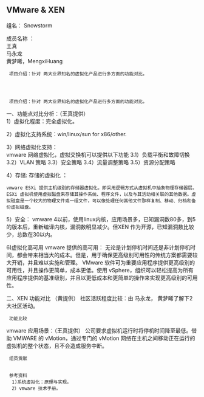 ## VMware & XEN  ##
	
组名： Snowstorm
    
成员名称 ：    
  王真    
  马永龙    
  黄梦晞，MengxiHuang
          
          
     项目介绍：针对 两大业界知名的虚拟化产品进行多方面的功能对比。
  
        
          
          
     项目介绍：针对 两大业界知名的虚拟化产品进行多方面的功能对比。
  
 一、功能点对比分析：（王真提供）   
   1）虚拟化程度：完全虚拟化。

   2）虚拟化支持系统：win/linux/sun for x86/other. 
   
   3）网络虚拟化支持：   
   vmware 网络虚拟化，虚拟交换机可以提供以下功能
     3.1）负载平衡和故障切换
     3.2）VLAN 策略
     3.3）安全策略
     3.4）流量调整策略
     3.5）资源分配策略
     
   4）存储: 
     存储的虚拟化 ：
    
    vmware ESXi 提供主机级别的存储器虚拟化，即采用逻辑方式从虚拟机中抽象物理存储器层。
    ESXi 虚拟机使用虚拟磁盘来存储其操作系统、程序文件，以及与其活动相关联的其他数据。虚拟磁盘是一个较大的物理文件或一组文件，可以像处理任何其他文件那样复制、移动、归档和备份虚拟磁盘。
    
   5）安全：
      vmware 4以前，使用linux内核，应用场景多，已知漏洞数80多，到5的版本后，重新编译内核，漏洞数明显减少。但XEN 作为开源，已知漏洞数比较少，总数在30以内。
     
   6)虚拟化高可用 
      vmware 提供的高可用：
    无论是计划停机时间还是非计划停机时间，都会带来相当大的成本。但是，用于确保更高级别可用性的传统方案都需要较大开销，并且难以实施和管理。 VMware 软件可为重要应用程序提供更高级别的可用性，并且操作更简单，成本更低。使用 vSphere，组织可以轻松提高为所有应用程序提供的基准级别，并且以更低成本和更简单的操作来实现更高级别的可用性。


二、XEN 功能对比 （黄提供）
     社区活跃程度比较：由 马永龙， 黄梦晞了解下2大社区活动。
     
     功能比较
  
    
    
vmware 应用场景：（王真提供）
公司要求虚拟机运行时将停机时间降至最低。借助 VMWARE 的
vMotion，通过专门的 vMotion 网络在主机之间移动正在运行的虚拟机的整个状态，且不会造成服务中断。




     组员贡献 


     参考资料 
      1)系统虚拟化：原理与实现。
      2）vmware 技术手册。

